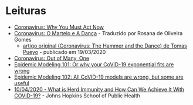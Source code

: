 # Leituras

- [Coronavirus: Why You Must Act Now](https://medium.com/@tomaspueyo/coronavirus-act-today-or-people-will-die-f4d3d9cd99ca)
- [Coronavírus: O Martelo e A Dança](https://medium.com/@rosana.gomes.phd/coronav%C3%ADrus-o-martelo-e-a-dan%C3%A7a-3313cefa9dfb) - Traduzido por Rosana de Oliveira Gomes
    - [artigo original (Coronavirus: The Hammer and the Dance) de Tomas Pueyo](https://medium.com/@tomaspueyo/coronavirus-the-hammer-and-the-dance-be9337092b56) - publicado em 19/03/2020
- [Coronavirus: Out of Many, One](https://medium.com/@tomaspueyo/coronavirus-out-of-many-one-36b886af37e9)
- [Epidemic Modeling 101: Or why your CoVID-19 exponential fits are wrong](https://medium.com/data-for-science/epidemic-modeling-101-or-why-your-covid19-exponential-fits-are-wrong-97aa50c55f8)
- [Epidemic Modeling 102: All CoVID-19 models are wrong, but some are useful](https://medium.com/data-for-science/epidemic-modeling-102-all-covid-19-models-are-wrong-but-some-are-useful-c81202cc6ee9)
- [10/04/2020 - What is Herd Immunity and How Can We Achieve It With COVID-19?](www.jhsph.edu/covid-19/articles/achieving-herd-immunity-with-covid19.html) - Johns Hopkins School of Public Health